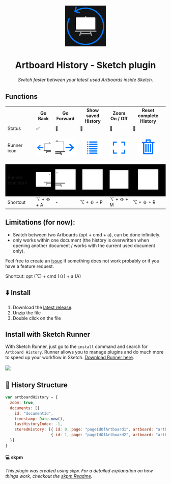<p align="center">
  <img src="https://raw.githubusercontent.com/jan-patrick/sketch_artboard-history/master/assets/icon.png">
</p>
<h1 align="center"> Artboard History - Sketch plugin </h1>

<h6 align="center"> Switch faster between your latest used Artboards inside Sketch.</h6>

## Functions
<table style="width:100%">
  <tr>
    <th></th>
    <th>Go Back</th>
    <th>Go Forward</th> 
    <th>Show saved History</th>
    <th>Zoom On / Off</th>
    <th>Reset complete History</th>
  </tr>
  <tr>
    <td>Status</td>
    <td>✅</td>
    <td>🚧</td>
    <td>🚧</td>
    <td>🚧</td>
    <td>🚧</td>
  </tr>
  <tr>
    <td>Runner icon</td>
    <td><p align="center"><img src="https://raw.githubusercontent.com/jan-patrick/sketch_artboard-history/master/assets/icons/goBackinArtboardHistory.png"></p></td>
    <td><p align="center"><img src="https://raw.githubusercontent.com/jan-patrick/sketch_artboard-history/master/assets/icons/goForeinArtboardHistory.png"></p></td>
    <td><p align="center"><img src="https://raw.githubusercontent.com/jan-patrick/sketch_artboard-history/master/assets/icons/showArtboardHistory.png"></p></td>
    <td><p align="center"><img src="https://raw.githubusercontent.com/jan-patrick/sketch_artboard-history/master/assets/icons/setZoomArtboardHistory.png"></p></td>
    <td><p align="center"><img src="https://raw.githubusercontent.com/jan-patrick/sketch_artboard-history/master/assets/icons/resetArtboardHistory.png"></p></td>
  </tr>
  <tr style="background-color: #000000">
    <td>Runner icon dark</td>
    <td><p align="center"><img src="https://raw.githubusercontent.com/jan-patrick/sketch_artboard-history/master/assets/icons/goBackinArtboardHistoryDark.png"></p></td>
    <td><p align="center"><img src="https://raw.githubusercontent.com/jan-patrick/sketch_artboard-history/master/assets/icons/goForeinArtboardHistoryDark.png"></p></td>
    <td><p align="center"><img src="https://raw.githubusercontent.com/jan-patrick/sketch_artboard-history/master/assets/icons/showArtboardHistoryDark.png"></p></td>
    <td><p align="center"><img src="https://raw.githubusercontent.com/jan-patrick/sketch_artboard-history/master/assets/icons/setZoomArtboardHistoryDark.png"></p></td>
    <td><p align="center"><img src="https://raw.githubusercontent.com/jan-patrick/sketch_artboard-history/master/assets/icons/resetArtboardHistoryDark.png"></p></td>
  </tr>
  <tr>
    <td>Shortcut</td>
    <td>⌥ + ⇧ + A</td>
    <td>-</td>
    <td>⌥ + ⇧ + P</td>
    <td>⌥ + ⇧ + M</td>
    <td>⌥ + ⇧ + R</td>
  </tr>
</table>

## Limitations (for now):
- Switch between two Artboards (opt + cmd + a), can be done infinitely.
- only works within one document (the history is overwritten when opening another document / works with the current used document only).

Feel free to create an [issue](https://github.com/jan-patrick/sketch_artboard-history/issues) if something does not work probably or if you have a feature request.

Shortcut:
opt (⌥) + cmd (⇧) + a (A)

## :arrow_down: Install
1. Download the [latest release](https://github.com/jan-patrick/sketch_artboard-history/releases/latest/download/artboard-history.sketchplugin.zip).
2. Unzip the file
3. Double click on the file


## Install with Sketch Runner
With Sketch Runner, just go to the `install` command and search for `Artboard History`. Runner allows you to manage plugins and do much more to speed up your workflow in Sketch. [Download Runner here](http://www.sketchrunner.com).
<br/><br/><a href="http://bit.ly/SketchRunnerWebsite"><img src="http://bit.ly/RunnerBadgeBlue" width=140></a>

## :construction: History Structure 
```javascript
var artboardHistory = {
  zoom: true,
  documents: [{
    id: "documentId",
    timestamp: Date.now(),
    lastHistoryIndex: -1,
    storedHistory: [{ id: 0, page: "pageIdOfArtboard1", artboard: "artboardId1" },
                    { id: 1, page: "pageIdOfArtboard2", artboard: "artboardId2" }] 
  }]
}
```

#### :computer: skpm

_This plugin was created using `skpm`. For a detailed explanation on how things work, checkout the [skpm Readme](https://github.com/skpm/skpm/blob/master/README.md)._
